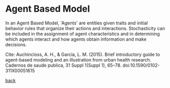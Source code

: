 <h1>Agent Based Model</h1>

In an Agent Based Model, 'Agents' are entities given traits and initial behavior rules that organize their actions and interactions. Stochasticity can be included in the assignment of agent characteristics and in determining which agents interact and how agents obtain information and make decisions.
 

Cite: Auchincloss, A. H., & Garcia, L. M. (2015). Brief introductory guide to agent-based modeling and an illustration from urban health research. Cadernos de saude publica, 31 Suppl 1(Suppl 1), 65–78. doi:10.1590/0102-311X00051615



<a href="https://jlablacker.github.io/GEOG5991-Portfolio/">back</a>
